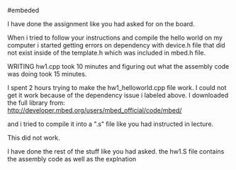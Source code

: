 #embeded


I have done the assignment like you had asked for on the board.

When i tried to follow your instructions and compile the hello world on my computer
i started getting errors on dependency with device.h file that did not exist
inside of the template.h which was included in mbed.h file. 

WRITING hw1.cpp took 10 minutes and figuring out what the assembly code was doing took 15 minutes.

I spent 2 hours trying to make the hw1_helloworld.cpp file work. I could not get it work because
of the dependency issue i labeled above. I downloaded the full library from:
http://developer.mbed.org/users/mbed_official/code/mbed/

and i tried to compile it into a ".s" file like you had instructed in lecture.

This did not work. 

I have done the rest of the stuff like you had asked. the hw1.S file contains the assembly code
as well as the explnation

